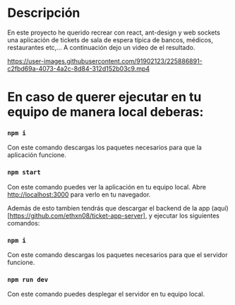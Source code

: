 # Descripción 

En este proyecto he querido recrear con react, ant-design y web sockets una aplicación de tickets de sala de espera típica de bancos, médicos, restaurantes etc,...
A continuación dejo un video de el resultado.

https://user-images.githubusercontent.com/91902123/225886891-c2fbd69a-4073-4a2c-8d84-312d152b03c9.mp4


# En caso de querer ejecutar en tu equipo de manera local deberas: 
### `npm i`
Con este comando descargas los paquetes necesarios para que la aplicación funcione.

### `npm start`
Con este comando puedes ver la aplicación en tu equipo local.
Abre [http://localhost:3000](http://localhost:3000) para verlo en tu navegador.


Además de esto tambien tendrás que descargar el backend de la app (aquí) [https://github.com/ethxn08/ticket-app-server], y ejecutar los siguientes comandos: 

### `npm i`
Con este comando descargas los paquetes necesarios para que el servidor funcione.

### `npm run dev`
Con este comando puedes desplegar el servidor en tu equipo local.
